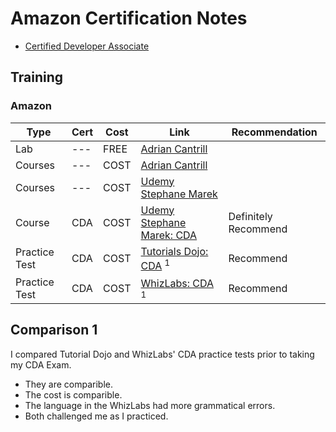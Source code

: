 # Amazon Certification Notes

* [Certified Developer Associate](CDA/aws-cda.md)

## Training

### Amazon

Type | Cert | Cost | Link | Recommendation
-----|------|------|------|---------------
Lab | --- | FREE | [Adrian Cantrill](https://learn.cantrill.io/p/labs-overview) |
Courses | --- | COST | [Adrian Cantrill](https://learn.cantrill.io/) |
Courses | --- | COST | [Udemy Stephane Marek](https://www.udemy.com/user/stephane-maarek/) |
Course | CDA | COST | [Udemy Stephane Marek: CDA](https://www.udemy.com/course/aws-certified-developer-associate-dva-c01/)| Definitely Recommend
Practice Test | CDA | COST | [Tutorials Dojo: CDA](https://portal.tutorialsdojo.com/courses/aws-certified-developer-associate-practice-exams/) <sup>1</sup>| Recommend
Practice Test | CDA | COST | [WhizLabs: CDA](https://www.whizlabs.com/learn/course/aws-developer-associate/160) <sup>1</sup> | Recommend

## Comparison 1

I compared Tutorial Dojo and WhizLabs' CDA practice tests prior to taking my CDA Exam.

* They are comparible.
* The cost is comparible.
* The language in the WhizLabs had more grammatical errors.
* Both challenged me as I practiced.